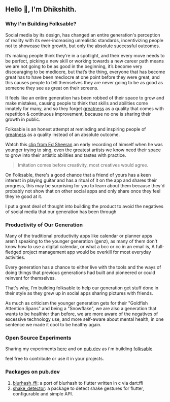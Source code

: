 ## Hello 👋, I'm Dhikshith.

### Why I'm Building Folksable?

Social media by its design, has changed an entire generation's perception of reality with its ever-increasing unrealistic standards, incentivizing people not to showcase their growth, but only the absolute successful outcomes.

It’s making people think they’re in a spotlight, and their every move needs to be perfect, picking a new skill or working towards a new career path means we are not going to be as good in the beginning, it’s become very discouraging to be mediocre, but that’s the thing, everyone that has become great has to have been mediocre at one point before they were great, and this causes people to tell themselves they are never going to be as good as someone they see as great on their screens.

It feels like an entire generation has been robbed of their space to grow and make mistakes, causing people to think that skills and abilities come innately for many, and so they forget [greatness](https://about.folksable.com/greatness) as a quality that comes with repetition & continuous improvement, because no one is sharing their growth in public.

Folksable is an honest attempt at reminding and inspiring people of [greatness](https://about.folksable.com/greatness) as a quality instead of an absolute outcome.

Watch this [clip from Ed Sheeran](https://youtu.be/flkjMuaKYQU?t=35) an early recording of himself when he was younger trying to sing, even the greatest artists we know need their space to grow into their artistic abilities and tastes with practice. 

> Imitation comes before creativity, most creatives would agree.

On Folksable, there's a good chance that a friend of yours has a keen interest in playing guitar and has a ritual of it on the app and shares their progress, this may be surprising for you to learn about them because they'd probably not show that on other social apps and only share once they feel they're good at it.

I put a great deal of thought into building the product to avoid the negatives of social media that our generation has been through

### Productivity of Our Generation

Many of the traditional productivity apps like calendar or planner apps aren’t speaking to the younger generation (genz), as many of them don't know how to use a digital calendar, or what a bcc or cc in an email is,  A full-fledged project management app would be overkill for most everyday activities.

Every generation has a chance to either live with the tools and the ways of doing things that previous generations had built and pioneered or could reinvent for themselves.

That's why, I'm building folksable to help our generation get stuff done in their style as they grew up in social apps sharing pictures with friends.

As much as criticism the younger generation gets for their "Goldfish Attention Spans" and being a "Snowflake", we are also a generation that wants to be healthier than before, we are more aware of the negatives of excessive technology use, and more self-aware about mental health, in one sentence we made it cool to be healthy again. 

### Open Source Experiments

Sharing my experiments [here](https://github.com/orgs/folksable/repositories) and on [pub.dev](https://pub.dev/publishers/folksable.com/packages) as i'm building [folksable](https://folksable.com)

feel free to contribute or use it in your projects.

### Packages on pub.dev
1. [blurhash_ffi](https://pub.dev/packages/blurhash_ffi): a port of blurhash to flutter written in c via dart:ffi
2. [shake_detector](https://pub.dev/packages/shake_detector): a package to detect shake gestures for flutter, configurable and simple API.


